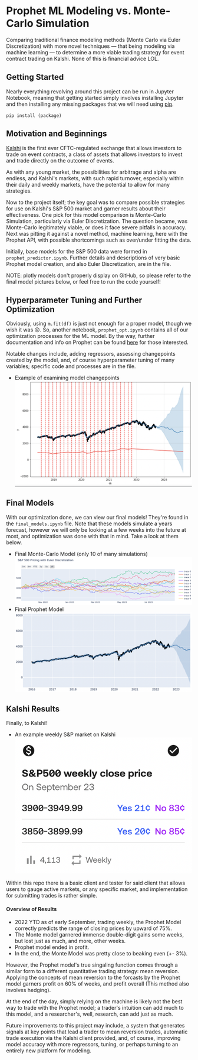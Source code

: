 # Prophet ML Modeling vs. Monte-Carlo Simulation

Comparing traditional finance modeling methods (Monte Carlo via Euler Discretization) with more novel techniques — that being modeling via machine learning — to determine a more viable trading strategy for event contract trading on Kalshi. None of this is financial advice LOL.

## Getting Started

Nearly everything revolving around this project can be run in Jupyter Notebook, meaning that getting started simply involves installing Jupyter and then installing any missing packages that we will need using [pip](https://pip.pypa.io/en/stable/).

```
pip install (package)
```

## Motivation and Beginnings

[Kalshi](https://kalshi.com/) is the first ever CFTC-regulated exchange that allows investors to trade on event contracts, a class of assets that allows investors to invest and trade directly on the outcome of events.

As with any young market, the possibilities for arbitrage and alpha are endless, and Kalshi's markets, with such rapid turnover, especially within their daily and weekly markets, have the potential to allow for many strategies.

Now to the project itself; the key goal was to compare possible strategies for use on Kalshi's S&P 500 market and garner results about their effectiveness. One pick for this model comparison is Monte-Carlo Simulation, particularly via Euler Discretization. The question became, was Monte-Carlo legitimately viable, or does it face severe pitfalls in accuracy. Next was pitting it against a novel method, machine learning, here with the Prophet API, with possible shortcomings such as over/under fitting the data.

Initially, base models for the S&P 500 data were formed in `prophet_predictor.ipynb`. Further details and descriptions of very basic Prophet model creation, and also Euler Discretization, are in the file.

NOTE: plotly models don't properly display on GitHub, so please refer to the final model pictures below, or feel free to run the code yourself!

## Hyperparameter Tuning and Further Optimization

Obviously, using `m.fit(df)` is just not enough for a proper model, though we wish it was 😔. So, another notebook, `prophet_opt.ipynb` contains all of our optimization processes for the ML model. By the way, further documentation and info on Prophet can be found [here](https://peerj.com/preprints/3190/) for those interested.

Notable changes include, adding regressors, assessing changepoints created by the model, and, of course hyperparameter tuning of many variables; specific code and processes are in the file.

- Example of examining model changepoints ![changepoint analyis](./images/changepoint_analysis.png)

## Final Models

With our optimization done, we can view our final models! They're found in the `final_models.ipynb` file. Note that these models simulate a years forecast, however we will only be looking at a few weeks into the future at most, and optimization was done with that in mind. Take a look at them below.

- Final Monte-Carlo Model (only 10 of many simulations) ![final monte model](./images/final_monte.png)
- Final Prophet Model ![final prophet model](./images/final_prophet.png)

## Kalshi Results

Finally, to Kalshi! 

- An example weekly S&P market on Kalshi ![weekly kalshi market](./images/kalshi_market.png)

Within this repo there is a basic client and tester for said client that allows users to gauge active markets, or any specific market, and implementation for submitting trades is rather simple. 

#### Overview of Results
- 2022 YTD as of early September, trading weekly, the Prophet Model correctly predicts the range of closing prices by upward of 75%.
- The Monte model garnered immense double-digit gains some weeks, but lost just as much, and more, other weeks. 
- Prophet model ended in profit.
- In the end, the Monte Model was pretty close to beaking even (+- 3%).

However, the Prophet model's true singaling function comes through a similar form to a different quantitative trading strategy: mean reversion. Applying the concepts of mean reversion to the forcasts by the Prophet model garners profit on 60% of weeks, and profit overall (This method also involves hedging).

At the end of the day, simply relying on the machine is likely not the best way to trade with the Prophet model; a trader's intuition can add much to this model, and a researcher's, well, research, can add just as much.

Future improvements to this project may include, a system that generates signals at key points that lead a trader to mean reversion trades, automatic trade execution via the Kalshi client provided, and, of course, improving model accuracy with more regressors, tuning, or perhaps turning to an entirely new platform for modeling.